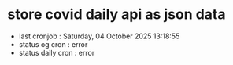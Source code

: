 # store covid daily api as json data

- last cronjob : Saturday, 04 October 2025 13:18:55
- status og cron : error
- status daily cron : error
      
      